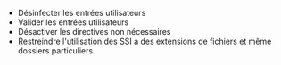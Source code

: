 
 - Désinfecter les entrées utilisateurs
 - Valider les entrées utilisateurs
 - Désactiver les directives non nécessaires
 - Restreindre l'utilisation des SSI a des extensions de fichiers et même dossiers particuliers.
